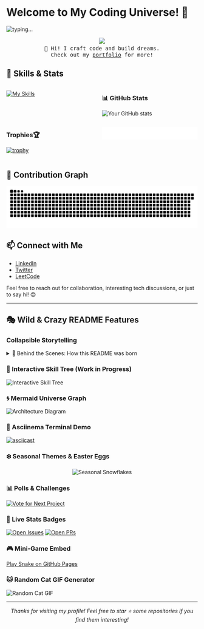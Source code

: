 # Welcome to My Coding Universe! 🚀

![typing...](https://readme-typing-svg.herokuapp.com?font=Fira+Code&weight=500&size=14&duration=3666&pause=2333&color=1677FF&repeat=true&random=false&height=21&lines=I+am+Devasy,+a+Passionate+Developer.)

<p align="center">
  <img src="https://github.com/Devasy23.png" width="100px">
  <br>
  <samp>
    👋 Hi! I craft code and build dreams.
    <br>Check out my <a href="https://devasypatel.netlify.app">portfolio</a> for more!
  </samp>
</p>

## 🚀 Skills & Stats

<div style="display: flex; justify-content: space-between;">

<div style="flex: 1;">

[![My Skills](https://skillicons.dev/icons?i=python,fastapi,streamlit,celery,django,asyncio,tensorflow,nodejs,astro,langchain,gemini,wandb)](https://skillicons.dev)

</div>

<div style="flex: 1;">

### 📊 GitHub Stats
![Your GitHub stats](https://github-readme-stats.vercel.app/api?username=Devasy23&show_icons=true&theme=radical)

</div>

</div>

<div style="display: flex; justify-content: space-between;">

<div style="flex: 1;">

### Trophies🏆
[![trophy](https://github-profile-trophy.vercel.app/?username=Devasy23&theme=onedark)](https://github.com/ryo-ma/github-profile-trophy)

</div>

<div style="flex: 1;">

![Metrics](metrics.plugin.achievements.compact.svg)

</div>

</div>

## 🐍 Contribution Graph

<picture>
  <source media="(prefers-color-scheme: dark)" srcset="dist/github-snake-dark.svg" />
  <img alt="github-snake" src="dist/github-snake.svg" />
</picture>

## 📫 Connect with Me

<!-- ## 🔗 Let's Connect -->

- [LinkedIn](https://www.linkedin.com/in/devasy-patel/)
- [Twitter](https://twitter.com/Delin00249280)
- [LeetCode](https://leetcode.com/devasy-patel/)

Feel free to reach out for collaboration, interesting tech discussions, or just to say hi! 😊

---

## 🎭 Wild & Crazy README Features

### Collapsible Storytelling
<details>
  <summary>🚧 Behind the Scenes: How this README was born</summary>
  <p>
    It all started with a cup of coffee and a midnight coding spree... ☕💻
  </p>
</details>

### 🌳 Interactive Skill Tree (Work in Progress)
<img src="assets/skill-tree.svg" usemap="#skills" alt="Interactive Skill Tree" />
<map name="skills">
  <area shape="rect" coords="10,10,110,110" href="https://www.python.org" alt="Python" />
  <area shape="rect" coords="120,10,220,110" href="https://fastapi.tiangolo.com" alt="FastAPI" />
  <!-- Add more areas for other skills -->
</map>

### 🌀 Mermaid Universe Graph
![Architecture Diagram](assets/universe-graph.svg)

### 🎥 Asciinema Terminal Demo
[![asciicast](https://asciinema.org/a/123456.svg)](https://asciinema.org/a/123456)

### ❄️ Seasonal Themes & Easter Eggs
<p align="center">
  <img src="https://raw.githubusercontent.com/Devasy23/Devasy23/main/assets/seasonal/snowflakes.svg" alt="Seasonal Snowflakes" />
</p>

### 📊 Polls & Challenges
[![Vote for Next Project](https://img.shields.io/badge/Vote-Next%20Project-blue?logo=github)](https://github.com/Devasy23/Devasy23/issues/new?assignees=&labels=poll&template=poll.md)

### 🚀 Live Stats Badges
[![Open Issues](https://img.shields.io/github/issues/Devasy23/Devasy23)](https://github.com/Devasy23/Devasy23/issues)
[![Open PRs](https://img.shields.io/github/issues-pr/Devasy23/Devasy23)](https://github.com/Devasy23/Devasy23/pulls)

### 🎮 Mini‑Game Embed
[Play Snake on GitHub Pages](https://devasy23.github.io/snake-game/)

### 🐱 Random Cat GIF Generator
<img src="https://cataas.com/cat/gif" alt="Random Cat GIF" />

---

<p align="center">
  <i>Thanks for visiting my profile! Feel free to star ⭐ some repositories if you find them interesting!</i>
</p>